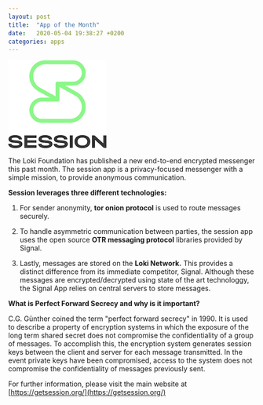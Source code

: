 ```yaml
---
layout: post
title:  "App of the Month"
date:   2020-05-04 19:38:27 +0200
categories: apps
---
```


![Session App](/assets/Session/SESSION_Vert.png "Session App")

The Loki Foundation has published  a new end-to-end encrypted messenger this past month. The session app is a privacy-focused messenger with a simple mission, to provide anonymous communication.  

**Session leverages three different technologies:**

1. For sender anonymity, **tor onion protocol** is used to route messages securely.

2. To handle asymmetric communication between parties, the session app uses the open source **OTR messaging protocol** libraries provided by Signal. 

3. Lastly, messages are stored on the **Loki Network.** This provides a distinct difference from its immediate competitor, Signal.  Although these messages are encrypted/decrypted using state of the art technologgy, the Signal App relies on central servers to store messages.

**What is Perfect Forward Secrecy and why is it important?**

C.G. Günther coined the term "perfect forward secrecy" in 1990.  It is used to describe a property of encryption systems in which the exposure of the long term shared secret does not compromise the confidentiality of a group of messages.  To accomplish this, the encryption system generates session keys between the client and server for each message transmitted.  In the event private keys have been compromised, access to the system does not compromise the confidentiality of messages previously sent.

For further information, please visit the main website at [https://getsession.org/](https://getsession.org/)

